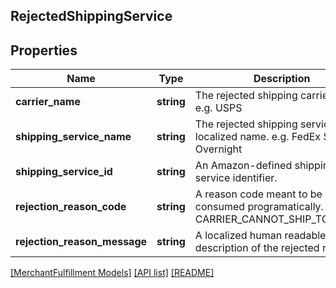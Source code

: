 ## RejectedShippingService

## Properties

Name | Type | Description | Notes
------------ | ------------- | ------------- | -------------
**carrier_name** | **string** | The rejected shipping carrier name. e.g. USPS |
**shipping_service_name** | **string** | The rejected shipping service localized name. e.g. FedEx Standard Overnight |
**shipping_service_id** | **string** | An Amazon-defined shipping service identifier. |
**rejection_reason_code** | **string** | A reason code meant to be consumed programatically. e.g. CARRIER_CANNOT_SHIP_TO_POBOX |
**rejection_reason_message** | **string** | A localized human readable description of the rejected reason. | [optional]

[[MerchantFulfillment Models]](../) [[API list]](../../Api) [[README]](../../../README.md)
